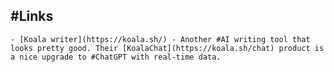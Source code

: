 ## #Links
	- [Koala writer](https://koala.sh/) - Another #AI writing tool that looks pretty good. Their [KoalaChat](https://koala.sh/chat) product is a nice upgrade to #ChatGPT with real-time data.